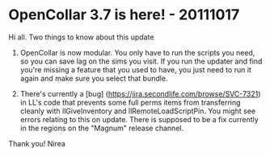 # OpenCollar 3.7 is here! - 20111017

Hi all.  Two things to know about this update

1. OpenCollar is now modular.  You only have to run the scripts you need, so
you can save lag on the sims you visit.  If you run the updater and find you're
missing a feature that you used to have, you just need to run it again and make
sure you select that bundle.

2. There's currently a [bug] (https://jira.secondlife.com/browse/SVC-7321) in
LL's code that prevents some full perms items from transferring cleanly with
llGiveInventory and llRemoteLoadScriptPin.  You might see errors relating to
this on update.  There is supposed to be a fix currently in the regions on the
"Magnum" release channel.  


Thank you!
Nirea
